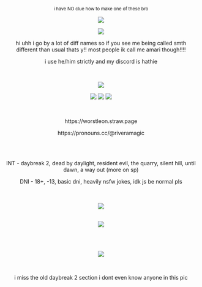 <p align="center">
<sup>i have NO clue how to make one of these bro<sup>
</p>

<p align="center">
  <img src="https://github.com/user-attachments/assets/b54716be-0b5a-4066-9b58-cfa3593298b7" />
</p>

<p align="center">
  <img src="https://github.com/user-attachments/assets/b1329b88-9aab-4a9b-96ba-3b81bb236e58" />
</p>


<p align="center">
hi uhh i go by a lot of diff names so if you see me being called smth different than usual thats y!! most people ik call me amari though!!!! 
</p>

<p align="center">
  i use he/him strictly and my discord is hathie
</p>
  
<br />
  
</p>
<p align="center">
  <img src="https://github.com/user-attachments/assets/7242df12-2cb0-4619-838a-addccaa494f1"
</p>

<p align="center">
    <img src="https://github.com/user-attachments/assets/ce52f2a1-735c-47ff-8285-46a71713c011" >
    <img src="https://github.com/user-attachments/assets/e819b24d-d82d-4707-8132-f3fc35e4c87a" >
    <img src="https://github.com/user-attachments/assets/a6c7c867-3bb0-44ee-984e-9d63d2c02ca3" >
</p>
</p>


<br />

<p align="center">
https://worstleon.straw.page
</p>

 <p align="center">
https://pronouns.cc/@riveramagic
</p>

<br />



<br />

<p align="center">
INT - daybreak 2, dead by daylight, resident evil, the quarry, silent hill, until dawn, a way out (more on sp)
</p>


<p align="center">
DNI - 18+, -13, basic dni, heavily nsfw jokes, idk js be normal pls
  
<br />


  
<br />
<br />


<p align="center">
  <img src="https://github.com/user-attachments/assets/236b76e8-8d97-472e-8151-38f04c8c5eb9"
</p>
  
<br />
<br />

<p align="center">
  <img src="https://github.com/user-attachments/assets/b54716be-0b5a-4066-9b58-cfa3593298b7" />
</p>

<br />
<br />

<p align="center">
  <img src="https://github.com/user-attachments/assets/fbf03ed0-4757-4720-aa4d-c236f86df309" />
</p>
<br />

<p align="center">
i miss the old daybreak 2 section i dont even know anyone in this pic
</p>




